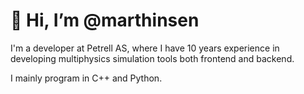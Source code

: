 # 👋 Hi, I’m @marthinsen

I'm a developer at Petrell AS, where I have 10 years experience in developing multiphysics simulation tools both frontend and backend.

I mainly program in C++ and Python.
